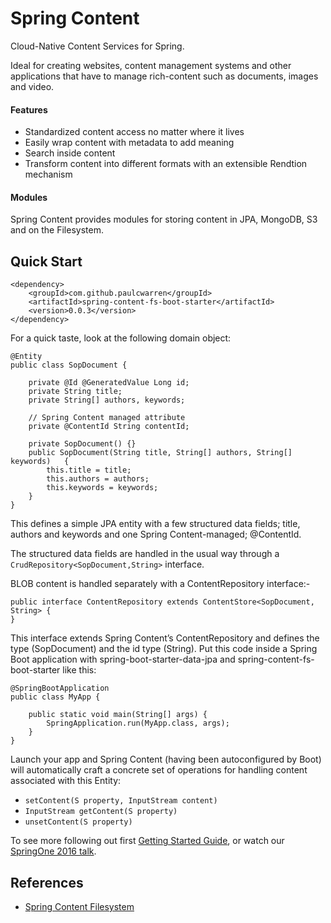 # Spring Content

Cloud-Native Content Services for Spring.

Ideal for creating websites, content management systems and other applications that have to manage rich-content such as documents, images and video.

#### Features

- Standardized content access no matter where it lives  
- Easily wrap content with metadata to add meaning  
- Search inside content
- Transform content into different formats with an extensible Rendtion mechanism 

#### Modules

Spring Content provides modules for storing content in JPA, MongoDB, S3 and on the Filesystem.

## Quick Start

```
<dependency>
    <groupId>com.github.paulcwarren</groupId>
    <artifactId>spring-content-fs-boot-starter</artifactId>
    <version>0.0.3</version>
</dependency>
```

For a quick taste, look at the following domain object:

```
@Entity
public class SopDocument {
	
	private @Id @GeneratedValue Long id;
	private String title;
	private String[] authors, keywords;
	
	// Spring Content managed attribute
	private @ContentId String contentId;

  	private SopDocument() {}
	public SopDocument(String title, String[] authors, String[] keywords) 	{
		this.title = title;
		this.authors = authors;
		this.keywords = keywords;
	}
}
```

This defines a simple JPA entity with a few structured data fields; title, authors and keywords and one Spring Content-managed; @ContentId.  

The structured data fields are handled in the usual way through a `CrudRepository<SopDocument,String>` interface.  

BLOB content is handled separately with a ContentRepository interface:-

```
public interface ContentRepository extends ContentStore<SopDocument, String> {
}
```

This interface extends Spring Content’s ContentRepository and defines the type (SopDocument) and the id type (String).  Put this code inside a Spring Boot application with spring-boot-starter-data-jpa and spring-content-fs-boot-starter like this:

```
@SpringBootApplication
public class MyApp {

    public static void main(String[] args) {
        SpringApplication.run(MyApp.class, args);
    }
}
```

Launch your app and Spring Content (having been autoconfigured by Boot) will automatically craft a concrete set of operations for handling content associated with this Entity:

- `setContent(S property, InputStream content)`
- `InputStream getContent(S property)`
- `unsetContent(S property)`

To see more following out first [Getting Started Guide](spring-content-fs-docs.md), or watch our [SpringOne 2016 talk](https://bit.ly/springone-vid).

## References

- [Spring Content Filesystem](refs/fs-index.html)


